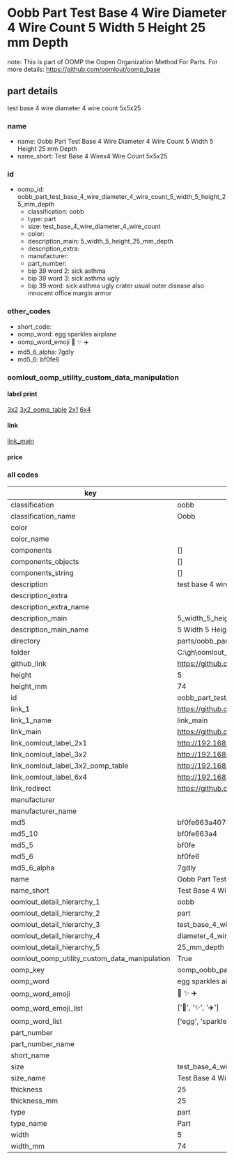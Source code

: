 # Oobb Part Test Base 4 Wire Diameter 4 Wire Count 5 Width 5 Height 25 mm Depth  

note: This is part of OOMP the Oopen Organization Method For Parts. For more details: https://github.com/oomlout/oomp_base

##  part details
  



test base 4 wire diameter 4 wire count 5x5x25



### name
* name: Oobb Part Test Base 4 Wire Diameter 4 Wire Count 5 Width 5 Height 25 mm Depth
* name_short: Test Base 4 Wirex4 Wire Count 5x5x25 
### id
* oomp_id: oobb_part_test_base_4_wire_diameter_4_wire_count_5_width_5_height_25_mm_depth
  * classification: oobb
  * type: part
  * size: test_base_4_wire_diameter_4_wire_count
  * color: 
  * description_main: 5_width_5_height_25_mm_depth
  * description_extra: 
  * manufacturer: 
  * part_number: 
  * bip 39 word 2: sick asthma
  * bip 39 word 3: sick asthma ugly
  * bip 39 word: sick asthma ugly crater usual outer disease also innocent office margin armor

### other_codes
* short_code: 
* oomp_word: egg sparkles airplane
* oomp_word_emoji :egg: :sparkles: :airplane:
* md5_6_alpha: 7gdly
* md5_6: bf0fe6






### oomlout_oomp_utility_custom_data_manipulation
#### label print
[3x2](http://192.168.1.245:1112/?label=oomp%207gdly)
[3x2_oomp_table](http://192.168.1.108:1112/?label=oomp%207gdly)
[2x1](http://192.168.1.242:1112/?label=oomp%207gdly)
[6x4](http://192.168.1.55:1112/?label=oomp%207gdly)    

#### link

[link_main](https://github.com/oomlout/oomlout_oobb_version_4_generated_parts/tree/main/navigation_oomp/oobb/part/test_base_4_wire_diameter_4_wire_count/5_width_5_height_25_mm_depth/part)                              

#### price







### all codes 
| key | value |  
| --- | --- |  
| classification | oobb |  
| classification_name | Oobb |  
| color |  |  
| color_name |  |  
| components | [] |  
| components_objects | [] |  
| components_string | [] |  
| description | test base 4 wire diameter 4 wire count 5x5x25 |  
| description_extra |  |  
| description_extra_name |  |  
| description_main | 5_width_5_height_25_mm_depth |  
| description_main_name | 5 Width 5 Height 25 mm Depth |  
| directory | parts/oobb_part_test_base_4_wire_diameter_4_wire_count_5_width_5_height_25_mm_depth |  
| folder | C:\gh\oomlout_oobb_version_4_generated_parts\parts\oobb_part_test_base_4_wire_diameter_4_wire_count_5_width_5_height_25_mm_depth |  
| github_link | https://github.com/oomlout/oomlout_oomp_part_src/tree/main/parts/oobb_part_test_base_4_wire_diameter_4_wire_count_5_width_5_height_25_mm_depth |  
| height | 5 |  
| height_mm | 74 |  
| id | oobb_part_test_base_4_wire_diameter_4_wire_count_5_width_5_height_25_mm_depth |  
| link_1 | https://github.com/oomlout/oomlout_oobb_version_4_generated_parts/tree/main/navigation_oomp/oobb/part/test_base_4_wire_diameter_4_wire_count/5_width_5_height_25_mm_depth/part |  
| link_1_name | link_main |  
| link_main | https://github.com/oomlout/oomlout_oobb_version_4_generated_parts/tree/main/navigation_oomp/oobb/part/test_base_4_wire_diameter_4_wire_count/5_width_5_height_25_mm_depth/part |  
| link_oomlout_label_2x1 | http://192.168.1.242:1112/?label=oomp%207gdly |  
| link_oomlout_label_3x2 | http://192.168.1.245:1112/?label=oomp%207gdly |  
| link_oomlout_label_3x2_oomp_table | http://192.168.1.108:1112/?label=oomp%207gdly |  
| link_oomlout_label_6x4 | http://192.168.1.55:1112/?label=oomp%207gdly |  
| link_redirect | https://github.com/oomlout/oomlout_oobb_version_4_generated_parts/tree/main/parts/oobb_test_base_4_wire_diameter_4_wire_count_05_05_25 |  
| manufacturer |  |  
| manufacturer_name |  |  
| md5 | bf0fe663a40747e275781329d803863e |  
| md5_10 | bf0fe663a4 |  
| md5_5 | bf0fe |  
| md5_6 | bf0fe6 |  
| md5_6_alpha | 7gdly |  
| name | Oobb Part Test Base 4 Wire Diameter 4 Wire Count 5 Width 5 Height 25 mm Depth |  
| name_short | Test Base 4 Wirex4 Wire Count 5x5x25  |  
| oomlout_detail_hierarchy_1 | oobb |  
| oomlout_detail_hierarchy_2 | part |  
| oomlout_detail_hierarchy_3 | test_base_4_wire |  
| oomlout_detail_hierarchy_4 | diameter_4_wire_count |  
| oomlout_detail_hierarchy_5 | 25_mm_depth |  
| oomlout_oomp_utility_custom_data_manipulation | True |  
| oomp_key | oomp_oobb_part_test_base_4_wire_diameter_4_wire_count_5_width_5_height_25_mm_depth |  
| oomp_word | egg sparkles airplane |  
| oomp_word_emoji | :egg: :sparkles: :airplane: |  
| oomp_word_emoji_list | [':egg:', ':sparkles:', ':airplane:'] |  
| oomp_word_list | ['egg', 'sparkles', 'airplane'] |  
| part_number |  |  
| part_number_name |  |  
| short_name |  |  
| size | test_base_4_wire_diameter_4_wire_count |  
| size_name | Test Base 4 Wire Diameter 4 Wire Count |  
| thickness | 25 |  
| thickness_mm | 25 |  
| type | part |  
| type_name | Part |  
| width | 5 |  
| width_mm | 74 |  
